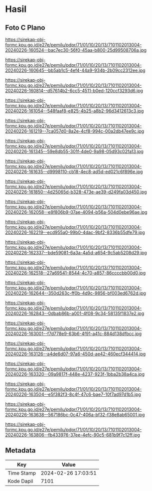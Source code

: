 # Hasil

## Foto C Plano

https://sirekap-obj-formc.kpu.go.id/e27e/pemilu/pdpr/71/01/10/20/13/7101102013004-20240226-160524--bac7ec30-56f0-45aa-b800-25d99508706a.jpg

https://sirekap-obj-formc.kpu.go.id/e27e/pemilu/pdpr/71/01/10/20/13/7101102013004-20240226-160645--bb5ab1c5-4ef4-44a9-934b-2b09cc2312ee.jpg

https://sirekap-obj-formc.kpu.go.id/e27e/pemilu/pdpr/71/01/10/20/13/7101102013004-20240226-160814--d57614b2-6cc5-4511-b0ed-120ccf3293d6.jpg

https://sirekap-obj-formc.kpu.go.id/e27e/pemilu/pdpr/71/01/10/20/13/7101102013004-20240226-161054--548faaf8-e825-4b25-a8b2-96d3412613c3.jpg

https://sirekap-obj-formc.kpu.go.id/e27e/pemilu/pdpr/71/01/10/20/13/7101102013004-20240226-161219--7ca057d0-8a2e-4cf8-994c-00a2db47ee9c.jpg

https://sirekap-obj-formc.kpu.go.id/e27e/pemilu/pdpr/71/01/10/20/13/7101102013004-20240226-161345--59e8db55-301f-4de0-9a98-05d93c02fa13.jpg

https://sirekap-obj-formc.kpu.go.id/e27e/pemilu/pdpr/71/01/10/20/13/7101102013004-20240226-161635--d9998110-cb18-4ec8-ad5d-ed021c6f896e.jpg

https://sirekap-obj-formc.kpu.go.id/e27e/pemilu/pdpr/71/01/10/20/13/7101102013004-20240226-161850--4d25065d-b328-473e-ae39-d249fa03d450.jpg

https://sirekap-obj-formc.kpu.go.id/e27e/pemilu/pdpr/71/01/10/20/13/7101102013004-20240226-162058--e8f806b9-07ae-4094-b56a-504d0ebe96ae.jpg

https://sirekap-obj-formc.kpu.go.id/e27e/pemilu/pdpr/71/01/10/20/13/7101102013004-20240226-162219--ecd955a0-99b0-4dac-9bf2-8336b55dfe79.jpg

https://sirekap-obj-formc.kpu.go.id/e27e/pemilu/pdpr/71/01/10/20/13/7101102013004-20240226-162337--bde59081-6a3a-4a5d-a654-9c5ab5208d29.jpg

https://sirekap-obj-formc.kpu.go.id/e27e/pemilu/pdpr/71/01/10/20/13/7101102013004-20240226-162518--27a69541-8544-4c70-a857-86ccccbb00d0.jpg

https://sirekap-obj-formc.kpu.go.id/e27e/pemilu/pdpr/71/01/10/20/13/7101102013004-20240226-162644--350d263c-ff0b-4d9c-9856-bf003ed6762d.jpg

https://sirekap-obj-formc.kpu.go.id/e27e/pemilu/pdpr/71/01/10/20/13/7101102013004-20240226-162843--0dbab86b-a001-4f08-9c34-58135f1837e2.jpg

https://sirekap-obj-formc.kpu.go.id/e27e/pemilu/pdpr/71/01/10/20/13/7101102013004-20240226-163001--f7d778e9-63b6-4f91-a41c-884d138dfbcc.jpg

https://sirekap-obj-formc.kpu.go.id/e27e/pemilu/pdpr/71/01/10/20/13/7101102013004-20240226-163126--a4de6d07-97a6-450d-ae42-460ecf344414.jpg

https://sirekap-obj-formc.kpu.go.id/e27e/pemilu/pdpr/71/01/10/20/13/7101102013004-20240226-163320--09a9817f-448e-4237-923f-1bba2b38a4ca.jpg

https://sirekap-obj-formc.kpu.go.id/e27e/pemilu/pdpr/71/01/10/20/13/7101102013004-20240226-163504--e5f382f3-8c4f-47c6-bae7-10f7ad97d1b5.jpg

https://sirekap-obj-formc.kpu.go.id/e27e/pemilu/pdpr/71/01/10/20/13/7101102013004-20240226-163638--567186bc-0c47-406a-bf32-f38e8ab65001.jpg

https://sirekap-obj-formc.kpu.go.id/e27e/pemilu/pdpr/71/01/10/20/13/7101102013004-20240226-163806--fb433976-37ee-4efc-90c5-681b9f7c12ff.jpg


## Metadata

| Key        | Value               |
| ---------- | ------------------- |
| Time Stamp | 2024-02-26 17:03:51 |
| Kode Dapil | 7101                |



